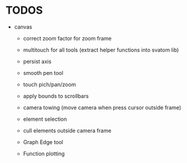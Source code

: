 # TODOS

* canvas
	* correct zoom factor for zoom frame 
	* multitouch for all tools (extract helper functions into svatom lib)
	* persist axis
	* smooth pen tool
	* touch pich/pan/zoom
	* apply bounds to scrollbars
	* camera towing (move camera when press cursor outside frame)

	* element selection
	* cull elements outside camera frame

	* Graph Edge tool
	* Function plotting
